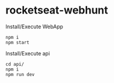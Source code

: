# rocketseat-webhunt
Install/Execute WebApp

```
npm i
npm start
```


Install/Execute api
```
cd api/
npm i
npm run dev
```

